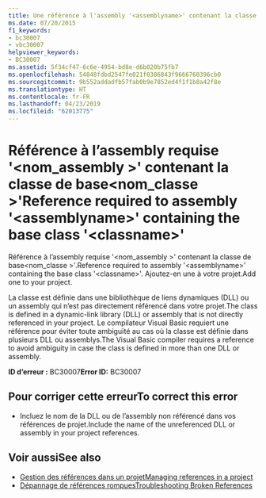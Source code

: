 ```yaml
---
title: Une référence à l'assembly '<assemblyname>' contenant la classe de base '<classname>' est requise
ms.date: 07/20/2015
f1_keywords:
- bc30007
- vbc30007
helpviewer_keywords:
- BC30007
ms.assetid: 5f34cf47-6c6e-4954-bd8e-d6b020b75fb7
ms.openlocfilehash: 54848fdbd2547fe021f0386843f9666760396cb0
ms.sourcegitcommit: 9b552addadfb57fab0b9e7852ed4f1f1b8a42f8e
ms.translationtype: HT
ms.contentlocale: fr-FR
ms.lasthandoff: 04/23/2019
ms.locfileid: "62013775"
---
```

# <a name="reference-required-to-assembly-assemblyname-containing-the-base-class-classname"></a><span data-ttu-id="f393e-102">Référence à l’assembly requise '\<nom_assembly >' contenant la classe de base\<nom_classe >'</span><span class="sxs-lookup"><span data-stu-id="f393e-102">Reference required to assembly '\<assemblyname>' containing the base class '\<classname>'</span></span>
<span data-ttu-id="f393e-103">Référence à l’assembly requise '\<nom_assembly >' contenant la classe de base\<nom_classe >'.</span><span class="sxs-lookup"><span data-stu-id="f393e-103">Reference required to assembly '\<assemblyname>' containing the base class '\<classname>'.</span></span> <span data-ttu-id="f393e-104">Ajoutez-en une à votre projet.</span><span class="sxs-lookup"><span data-stu-id="f393e-104">Add one to your project.</span></span>  
  
 <span data-ttu-id="f393e-105">La classe est définie dans une bibliothèque de liens dynamiques (DLL) ou un assembly qui n’est pas directement référencé dans votre projet.</span><span class="sxs-lookup"><span data-stu-id="f393e-105">The class is defined in a dynamic-link library (DLL) or assembly that is not directly referenced in your project.</span></span> <span data-ttu-id="f393e-106">Le compilateur Visual Basic requiert une référence pour éviter toute ambiguïté au cas où la classe est définie dans plusieurs DLL ou assemblys.</span><span class="sxs-lookup"><span data-stu-id="f393e-106">The Visual Basic compiler requires a reference to avoid ambiguity in case the class is defined in more than one DLL or assembly.</span></span>  
  
 <span data-ttu-id="f393e-107">**ID d’erreur :** BC30007</span><span class="sxs-lookup"><span data-stu-id="f393e-107">**Error ID:** BC30007</span></span>  
  
## <a name="to-correct-this-error"></a><span data-ttu-id="f393e-108">Pour corriger cette erreur</span><span class="sxs-lookup"><span data-stu-id="f393e-108">To correct this error</span></span>  
  
- <span data-ttu-id="f393e-109">Incluez le nom de la DLL ou de l’assembly non référencé dans vos références de projet.</span><span class="sxs-lookup"><span data-stu-id="f393e-109">Include the name of the unreferenced DLL or assembly in your project references.</span></span>  
  
## <a name="see-also"></a><span data-ttu-id="f393e-110">Voir aussi</span><span class="sxs-lookup"><span data-stu-id="f393e-110">See also</span></span>

- [<span data-ttu-id="f393e-111">Gestion des références dans un projet</span><span class="sxs-lookup"><span data-stu-id="f393e-111">Managing references in a project</span></span>](/visualstudio/ide/managing-references-in-a-project)
- [<span data-ttu-id="f393e-112">Dépannage de références rompues</span><span class="sxs-lookup"><span data-stu-id="f393e-112">Troubleshooting Broken References</span></span>](/visualstudio/ide/troubleshooting-broken-references)
